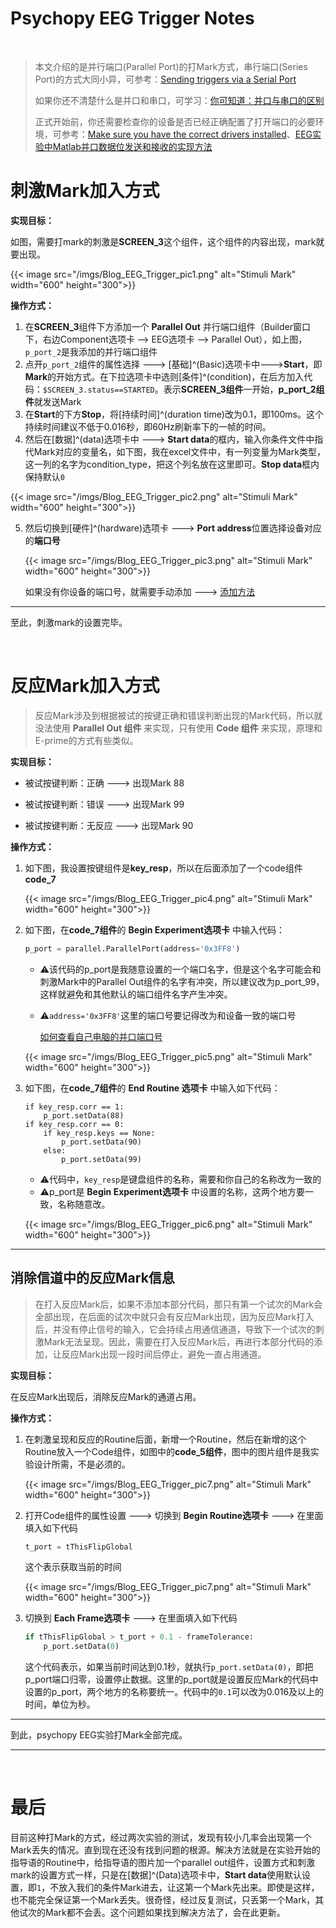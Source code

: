 # Psychopy EEG Trigger Notes


</br>

> 本文介绍的是并行端口(Parallel Port)的打Mark方式，串行端口(Series Port)的方式大同小异，可参考：[Sending triggers via a Serial Port](https://psychopy.org/hardware/serialPortInstr.html)
>
> 如果你还不清楚什么是并口和串口，可学习：[你可知道：并口与串口的区别](https://mp.weixin.qq.com/s/g0blLnv6EiQOt1YTfK2dtg)
>
> 正式开始前，你还需要检查你的设备是否已经正确配置了打开端口的必要环境，可参考：[Make sure you have the correct drivers installed](https://psychopy.org/hardware/parallelPortInstr.html#step-two-make-sure-you-have-the-correct-drivers-installed)、[EEG实验中Matlab并口数据位发送和接收的实现方法](https://zhuanlan.zhihu.com/p/84134816)

# 刺激Mark加入方式

**实现目标：**

如图，需要打mark的刺激是**SCREEN_3**这个组件，这个组件的内容出现，mark就要出现。

{{< image src="/imgs/Blog_EEG_Trigger_pic1.png" alt="Stimuli Mark" width="600" height="300">}}

**操作方式：**

1. 在**SCREEN_3**组件下方添加一个 **Parallel Out** 并行端口组件（Builder窗口下，右边Component选项卡 --> EEG选项卡 --> Parallel Out），如上图，`p_port_2`是我添加的并行端口组件
2. 点开`p_port_2`组件的属性选择 ---> [基础]^(Basic)选项卡中--->**Start**，即**Mark**的开始方式。在下拉选项卡中选则[条件]^(condition)，在后方加入代码：`$SCREEN_3.status==STARTED`。表示**SCREEN_3组件**一开始，**p_port_2组件**就发送Mark
3. 在**Start**的下方**Stop**，将[持续时间]^(duration time)改为0.1，即100ms。这个持续时间建议不低于0.016秒，即60Hz刷新率下的一帧的时间。
4. 然后在[数据]^(data)选项卡中 ---> **Start data**的框内，输入你条件文件中指代Mark对应的变量名，如下图，我在excel文件中，有一列变量为Mark类型，这一列的名字为condition_type，把这个列名放在这里即可。**Stop data**框内保持默认`0`

{{< image src="/imgs/Blog_EEG_Trigger_pic2.png" alt="Stimuli Mark" width="600" height="300">}}

5. 然后切换到[硬件]^(hardware)选项卡 ---> **Port address**位置选择设备对应的**端口号**

   {{< image src="/imgs/Blog_EEG_Trigger_pic3.png" alt="Stimuli Mark" width="600" height="300">}}
   
   如果没有你设备的端口号，就需要手动添加 ---> [添加方法](https://psychopy.org/hardware/parallelPortInstr.html)

---

至此，刺激mark的设置完毕。

</br>

# 反应Mark加入方式

> 反应Mark涉及到根据被试的按键正确和错误判断出现的Mark代码，所以就没法使用 **Parallel Out 组件** 来实现，只有使用 **Code 组件** 来实现，原理和E-prime的方式有些类似。

**实现目标：**

- 被试按键判断：正确 ---> 出现Mark  88

- 被试按键判断：错误 ---> 出现Mark  99

- 被试按键判断：无反应 ---> 出现Mark  90

**操作方式：**

1. 如下图，我设置按键组件是**key_resp**，所以在后面添加了一个code组件**code_7**

   {{< image src="/imgs/Blog_EEG_Trigger_pic4.png" alt="Stimuli Mark" width="600" height="300">}}

2. 如下图，在**code_7组件**的 **Begin Experiment选项卡** 中输入代码：

   ```python
   p_port = parallel.ParallelPort(address='0x3FF8')
   ```

   - ⚠️该代码的p_port是我随意设置的一个端口名字，但是这个名字可能会和刺激Mark中的Parallel Out组件的名字有冲突，所以建议改为p_port_99，这样就避免和其他默认的端口组件名字产生冲突。

   - ⚠️`address='0x3FF8'`这里的端口号要记得改为和设备一致的端口号

     [如何查看自己电脑的并口端口号](https://zhuanlan.zhihu.com/p/359141045)

   {{< image src="/imgs/Blog_EEG_Trigger_pic5.png" alt="Stimuli Mark" width="600" height="300">}}

3. 如下图，在**code_7组件**的 **End Routine 选项卡** 中输入如下代码：

   ```
   if key_resp.corr == 1:
       p_port.setData(88)
   if key_resp.corr == 0:
       if key_resp.keys == None:
           p_port.setData(90)
       else:
           p_port.setData(99)
   ```

   - ⚠️代码中，`key_resp`是键盘组件的名称，需要和你自己的名称改为一致的
   - ⚠️p_port是 **Begin Experiment选项卡** 中设置的名称，这两个地方要一致，名称随意改。
   
   {{< image src="/imgs/Blog_EEG_Trigger_pic6.png" alt="Stimuli Mark" width="600" height="300">}}

---

## 消除信道中的反应Mark信息

> 在打入反应Mark后，如果不添加本部分代码，那只有第一个试次的Mark会全部出现，在后面的试次中就只会有反应Mark出现，因为反应Mark打入后，并没有停止信号的输入，它会持续占用通信通道，导致下一个试次的刺激Mark无法呈现。因此，需要在打入反应Mark后，再进行本部分代码的添加，让反应Mark出现一段时间后停止，避免一直占用通道。

**实现目标：**

在反应Mark出现后，消除反应Mark的通道占用。

**操作方式：**

1. 在刺激呈现和反应的Routine后面，新增一个Routine，然后在新增的这个Routine放入一个Code组件，如图中的**code_5组件**，图中的图片组件是我实验设计所需，不是必须的。

   {{< image src="/imgs/Blog_EEG_Trigger_pic7.png" alt="Stimuli Mark" width="600" height="300">}}

2. 打开Code组件的属性设置  --->  切换到  **Begin Routine选项卡**  --->  在里面填入如下代码

   ```python
   t_port = tThisFlipGlobal
   ```

   这个表示获取当前的时间

   {{< image src="/imgs/Blog_EEG_Trigger_pic7.png" alt="Stimuli Mark" width="600" height="300">}}

3. 切换到  **Each Frame选项卡**  --->  在里面填入如下代码

   ```python
   if tThisFlipGlobal > t_port + 0.1 - frameTolerance:
       p_port.setData(0)
   ```

   这个代码表示，如果当前时间达到0.1秒，就执行`p_port.setData(0)`，即把p_port端口归零，设置停止数据。这里的p_port就是设置反应Mark的代码中设置的p_port，两个地方的名称要统一。代码中的`0.1`可以改为0.016及以上的时间，单位为秒。

---

到此，psychopy EEG实验打Mark全部完成。

---

</br>

# 最后

目前这种打Mark的方式，经过两次实验的测试，发现有较小几率会出现第一个Mark丢失的情况。直到现在还没有找到问题的根源。解决方法就是在实验开始的指导语的Routine中，给指导语的图片加一个parallel out组件，设置方式和刺激mark的设置方式一样，只是在[数据]^(Data)选项卡中，**Start data**使用默认设置，即`1`，不放入我们的条件Mark进去，让这第一个Mark先出来。即使是这样，也不能完全保证第一个Mark丢失。很奇怪，经过反复测试，只丢第一个Mark，其他试次的Mark都不会丢。这个问题如果找到解决方法了，会在此更新。


